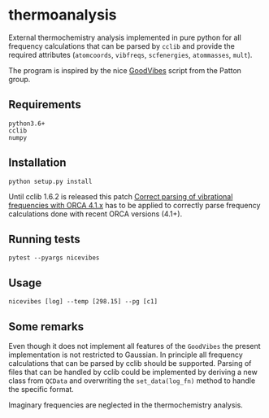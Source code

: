 # thermoanalysis

External thermochemistry analysis implemented in pure python for all
frequency calculations that can be parsed by `cclib` and provide the
required attributes (`atomcoords`, `vibfreqs`, `scfenergies`, `atommasses`, `mult`).

The program is inspired by the nice [GoodVibes](https://github.com/bobbypaton/GoodVibes) script from the Patton group.

## Requirements
```
python3.6+
cclib
numpy
```

## Installation
```
python setup.py install
```
Until cclib 1.6.2 is released this patch [Correct parsing of vibrational frequencies with ORCA 4.1.x](https://github.com/cclib/cclib/pull/706/commits/18a3945ed6eaa82f418e2150eb5307be9697c238) has to be applied to correctly parse frequency calculations done with recent ORCA versions (4.1+).

## Running tests
```
pytest --pyargs nicevibes
```

## Usage
```
nicevibes [log] --temp [298.15] --pg [c1]
```

## Some remarks
Even though it does not implement all features of the `GoodVibes` the present implementation is not restricted to Gaussian. In principle all frequency calculations that can be parsed by cclib should be supported. Parsing of files that can be handled by cclib could be implemented by deriving a new class from `QCData` and overwriting the `set_data(log_fn)` method to handle the specific format.

Imaginary frequencies are neglected in the thermochemistry analysis.
